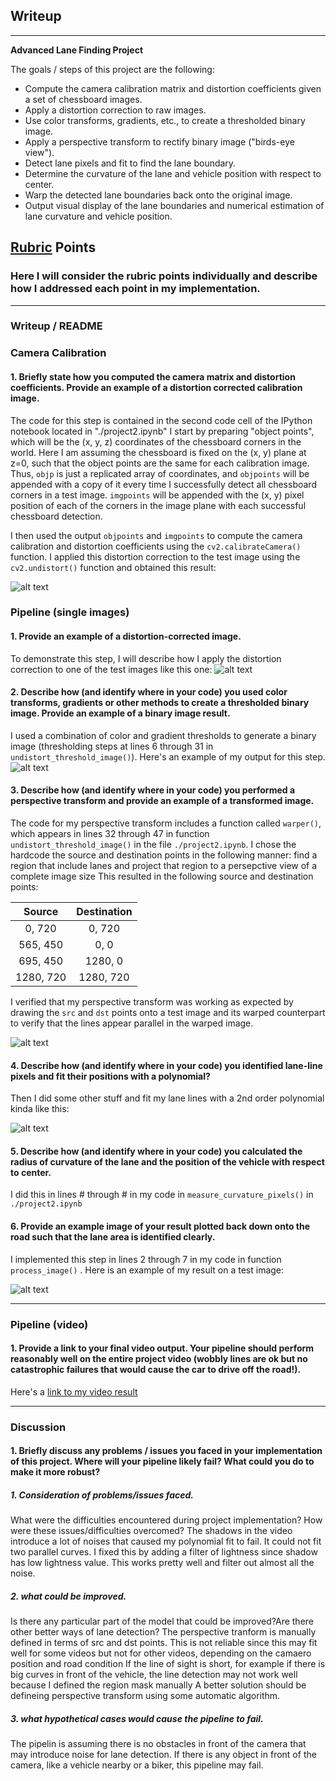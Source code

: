 ## Writeup 

---

**Advanced Lane Finding Project**

The goals / steps of this project are the following:

* Compute the camera calibration matrix and distortion coefficients given a set of chessboard images.
* Apply a distortion correction to raw images.
* Use color transforms, gradients, etc., to create a thresholded binary image.
* Apply a perspective transform to rectify binary image ("birds-eye view").
* Detect lane pixels and fit to find the lane boundary.
* Determine the curvature of the lane and vehicle position with respect to center.
* Warp the detected lane boundaries back onto the original image.
* Output visual display of the lane boundaries and numerical estimation of lane curvature and vehicle position.

[//]: # (Image References)

[image1]: ./output_images/calibration3_undistort.jpg "Undistorted"
[image2]: ./test_images/test2.jpg "Road Transformed"
[image3]: ./output_images/thresholded_binary.jpg "Binary Example"
[image4]: ./output_images/unwarped_transformed_binary.jpg "Warp Example"
[image5]: ./examples/color_fit_lines.jpg "Fit Visual"
[image6]: ./output_images/camera_view_with_lanes.jpg "Output"
[video1]: ./project_video.mp4 "Video"

## [Rubric](https://review.udacity.com/#!/rubrics/571/view) Points

### Here I will consider the rubric points individually and describe how I addressed each point in my implementation.  

---

### Writeup / README

### Camera Calibration

#### 1. Briefly state how you computed the camera matrix and distortion coefficients. Provide an example of a distortion corrected calibration image.

The code for this step is contained in the second code cell of the IPython notebook located in "./project2.ipynb"
I start by preparing "object points", which will be the (x, y, z) coordinates of the chessboard corners in the world. Here I am assuming the chessboard is fixed on the (x, y) plane at z=0, such that the object points are the same for each calibration image.  Thus, `objp` is just a replicated array of coordinates, and `objpoints` will be appended with a copy of it every time I successfully detect all chessboard corners in a test image.  `imgpoints` will be appended with the (x, y) pixel position of each of the corners in the image plane with each successful chessboard detection.  

I then used the output `objpoints` and `imgpoints` to compute the camera calibration and distortion coefficients using the `cv2.calibrateCamera()` function.  I applied this distortion correction to the test image using the `cv2.undistort()` function and obtained this result: 

![alt text][image1]

### Pipeline (single images)

#### 1. Provide an example of a distortion-corrected image.

To demonstrate this step, I will describe how I apply the distortion correction to one of the test images like this one:
![alt text][image2]

#### 2. Describe how (and identify where in your code) you used color transforms, gradients or other methods to create a thresholded binary image.  Provide an example of a binary image result.

I used a combination of color and gradient thresholds to generate a binary image (thresholding steps at lines 6 through 31 in `undistort_threshold_image()`).  Here's an example of my output for this step.
![alt text][image3]

#### 3. Describe how (and identify where in your code) you performed a perspective transform and provide an example of a transformed image.

The code for my perspective transform includes a function called `warper()`, which appears in lines 32 through 47 in function `undistort_threshold_image()` in the file `./project2.ipynb`. I chose the hardcode the source and destination points in the following manner:
find a region that include lanes and project that region to a persepctive view of a complete image size 
This resulted in the following source and destination points:

| Source        | Destination   | 
|:-------------:|:-------------:| 
| 0, 720      | 0, 720        | 
| 565, 450      | 0, 0      |
| 695, 450     | 1280, 0      |
| 1280, 720     | 1280, 720      |

I verified that my perspective transform was working as expected by drawing the `src` and `dst` points onto a test image and its warped counterpart to verify that the lines appear parallel in the warped image.

![alt text][image4]

#### 4. Describe how (and identify where in your code) you identified lane-line pixels and fit their positions with a polynomial?

Then I did some other stuff and fit my lane lines with a 2nd order polynomial kinda like this:

![alt text][image5]

#### 5. Describe how (and identify where in your code) you calculated the radius of curvature of the lane and the position of the vehicle with respect to center.

I did this in lines # through # in my code in `measure_curvature_pixels()` in `./project2.ipynb`

#### 6. Provide an example image of your result plotted back down onto the road such that the lane area is identified clearly.

I implemented this step in lines 2 through 7 in my code in function `process_image()` .  Here is an example of my result on a test image:

![alt text][image6]

---

### Pipeline (video)

#### 1. Provide a link to your final video output.  Your pipeline should perform reasonably well on the entire project video (wobbly lines are ok but no catastrophic failures that would cause the car to drive off the road!).

Here's a [link to my video result](./test_videos_output/project_video.mp4)

---

### Discussion

#### 1. Briefly discuss any problems / issues you faced in your implementation of this project.  Where will your pipeline likely fail?  What could you do to make it more robust?


##### 1. Consideration of problems/issues faced.
What were the difficulties encountered during project implementation? How were these issues/difficulties overcomed?
The shadows in the video introduce a lot of noises that caused  my polynomial fit to fail. It could not fit two parallel curves. I fixed this by adding a filter of lightness since shadow has low lightness value. This works pretty well and filter out almost all the noise.

##### 2. what could be improved.
Is there any particular part of the model that could be improved?Are there other better ways of lane detection?
The perspective tranform is manually defined in terms of src and dst points. This is not reliable since this may fit well for some videos but not for other videos, depending on the camaero position and road condition
If the line of sight is short, for example if there is big curves in front of the vehicle, the line detection may not work well because I defined the region mask manually 
A better solution should be defineing perspective transform using some automatic algorithm.

##### 3. what hypothetical cases would cause the pipeline to fail.
The pipelin is assuming there is no obstacles in front of the camera that may introduce noise for lane detection.
If there is any object in front of the camera, like a vehicle nearby or a biker, this pipeline may fail.
